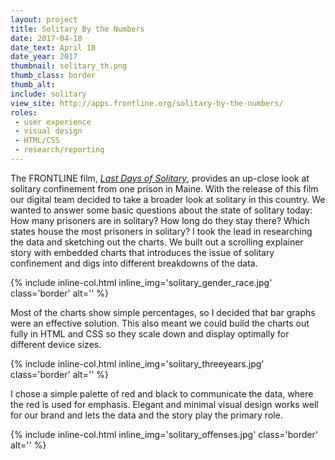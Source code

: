 ```yaml
---
layout: project
title: Solitary By the Numbers
date: 2017-04-18
date_text: April 18
date_year: 2017
thumbnail: solitary_th.png
thumb_class: border
thumb_alt: 
include: solitary
view_site: http://apps.frontline.org/solitary-by-the-numbers/
roles:
 - user experience
 - visual design
 - HTML/CSS
 - research/reporting
---
```


The FRONTLINE film, [*Last Days of Solitary*](http://www.pbs.org/wgbh/frontline/film/last-days-of-solitary/), provides an up-close look at solitary confinement from one prison in Maine. With the release of this film our digital team decided to take a broader look at solitary in this country. We wanted to answer some basic questions about the state of solitary today: How many prisoners are in solitary? How long do they stay there? Which states house the most prisoners in solitary? I took the lead in researching the data and sketching out the charts. We built out a scrolling explainer story with embedded charts that introduces the issue of solitary confinement and digs into different breakdowns of the data. 

{% include inline-col.html inline_img='solitary_gender_race.jpg' class='border' alt='' %}

Most of the charts show simple percentages, so I decided that bar graphs were an effective solution. This also meant we could build the charts out fully in HTML and CSS so they scale down and display optimally for different device sizes. 

{% include inline-col.html inline_img='solitary_threeyears.jpg' class='border' alt='' %}

I chose a simple palette of red and black to communicate the data, where the red is used for emphasis. Elegant and minimal visual design works well for our brand and lets the data and the story play the primary role.

{% include inline-col.html inline_img='solitary_offenses.jpg' class='border' alt='' %}